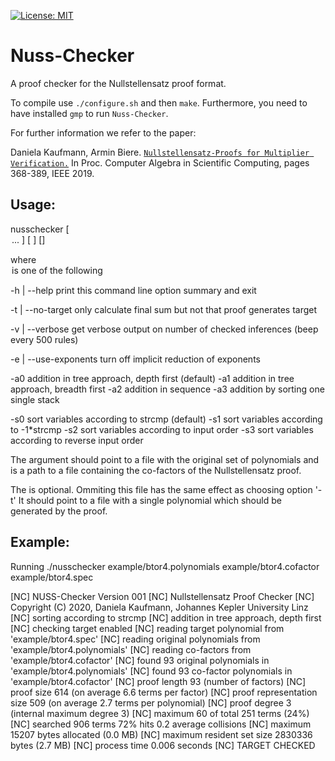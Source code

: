 [![License: MIT](https://img.shields.io/badge/License-MIT-yellow.svg)](https://opensource.org/licenses/MIT)

Nuss-Checker 
==============================================

A proof checker for the Nullstellensatz proof format. 


To compile use `./configure.sh` and then `make`.
Furthermore, you need to have installed `gmp` to run `Nuss-Checker`.

For further information we refer to the paper:

Daniela Kaufmann, Armin Biere. 
 [`Nullstellensatz-Proofs for Multiplier Verification.`](http://fmv.jku.at/papers/KaufmannBiere-CASC20.pdf)
In Proc. Computer Algebra in Scientific Computing, pages 368-389, IEEE 2019.

Usage: 
----------------------------------

nusschecker [ <option> ... ]  [ <polynomials> <cofactor>] [<spec>]

where <option> is one of the following

  -h | --help            print this command line option summary and exit

  -t | --no-target       only calculate final sum but not that proof generates target

  -v | --verbose         get verbose output on number of checked inferences (beep every 500 rules)

  -e | --use-exponents   turn off implicit reduction of exponents

  -a0                    addition in tree approach, depth first (default)
  -a1                    addition in tree approach, breadth first
  -a2                    addition in sequence
  -a3                    addition by sorting one single stack

  -s0                    sort variables according to  strcmp (default)
  -s1                    sort variables according to -1*strcmp 
  -s2                    sort variables according to input order
  -s3                    sort variables according to reverse input order

The <polynomials> argument should point to a file with the
original set of polynomials and <cofactor> is a path to a file
containing the co-factors of the Nullstellensatz proof.

The <spec> is optional. Ommiting this file has the same effect as choosing option '-t'
It should point to a file with a single polynomial which
should be generated by the proof.
  
Example: 
----------------------------------------
Running ./nusschecker example/btor4.polynomials example/btor4.cofactor example/btor4.spec
 

[NC] NUSS-Checker Version 001
[NC] Nullstellensatz Proof Checker
[NC] Copyright (C) 2020, Daniela Kaufmann, Johannes Kepler University Linz
[NC] sorting according to strcmp
[NC] addition in tree approach, depth first
[NC] checking target enabled
[NC] reading target polynomial from 'example/btor4.spec'
[NC] reading original polynomials from 'example/btor4.polynomials'
[NC] reading co-factors from 'example/btor4.cofactor'
[NC] found 93 original polynomials in 'example/btor4.polynomials'
[NC] found 93 co-factor polynomials in 'example/btor4.cofactor'
[NC] proof length 93 (number of factors)
[NC] proof size 614 (on average 6.6 terms per factor)
[NC] proof representation size 509 (on average 2.7 terms per polynomial)
[NC] proof degree 3 (internal maximum degree 3)
[NC] maximum 60 of total 251 terms (24%)
[NC] searched 906 terms 72% hits 0.2 average collisions
[NC] maximum 15207 bytes allocated (0.0 MB)
[NC] maximum resident set size 2830336 bytes (2.7 MB)
[NC] process time 0.006 seconds
[NC] TARGET CHECKED
